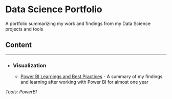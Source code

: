 # Data Science Portfolio
A portfolio summarizing my work and findings from my Data Science projects and tools


## Content
---
- ### Visualization
  - [Power BI Learnings and Best Practices](https://github.com/steeks91/Data-Science-Portfolio/edit/master/README.md) - A summary of my   findings and learning after working with Power BI for almost one year

*Tools: PowerBI*

